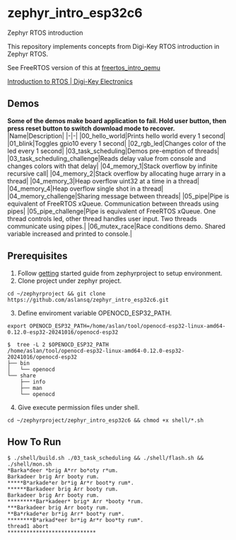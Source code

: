 # zephyr_intro_esp32c6
Zephyr RTOS introduction

This repository implements concepts from Digi-Key RTOS introduction in Zephyr RTOS.

See FreeRTOS version of this at [freertos_intro_qemu](https://github.com/aslansq/freertos_intro_qemu)

[Introduction to RTOS | Digi-Key Electronics](https://www.youtube.com/playlist?list=PLEBQazB0HUyQ4hAPU1cJED6t3DU0h34bz)

## Demos
**Some of the demos make board application to fail. Hold user button, then press reset button to switch download mode to recover.**
|Name|Description|
|-|-|
|00_hello_world|Prints hello world every 1 second|
|01_blink|Toggles gpio10 every 1 second|
|02_rgb_led|Changes color of the led every 1 second|
|03_task_scheduling|Demos pre-emption of threads|
|03_task_scheduling_challenge|Reads delay value from console and changes colors with that delay|
|04_memory_1|Stack overflow by infinite recursive call|
|04_memory_2|Stack overflow by allocating huge arrary in a thread|
|04_memory_3|Heap overflow uint32 at a time in a thread|
|04_memory_4|Heap overflow single shot in a thread|
|04_memory_challenge|Sharing message between threads|
|05_pipe|Pipe is equivalent of FreeRTOS xQueue. Communication between threads using pipes|
|05_pipe_challenge|Pipe is equivalent of FreeRTOS xQueue. One thread controls led, other thread handles user input. Two threads communicate using pipes.|
|06_mutex_race|Race conditions demo. Shared variable increased and printed to console.|

## Prerequisites
1. Follow [getting](https://docs.zephyrproject.org/latest/develop/getting_started/index.html) started guide from zephyrproject to setup environment.
2. Clone project under zephyr project.  
```
cd ~/zephyrproject && git clone https://github.com/aslansq/zephyr_intro_esp32c6.git
```
3. Define enviroment variable OPENOCD_ESP32_PATH.
```
export OPENOCD_ESP32_PATH=/home/aslan/tool/openocd-esp32-linux-amd64-0.12.0-esp32-20241016/openocd-esp32
```
```
$  tree -L 2 $OPENOCD_ESP32_PATH
/home/aslan/tool/openocd-esp32-linux-amd64-0.12.0-esp32-20241016/openocd-esp32
├── bin
│   └── openocd
└── share
    ├── info
    ├── man
    └── openocd
```
4. Give execute permission files under shell.
```
cd ~/zephyrproject/zephyr_intro_esp32c6 && chmod +x shell/*.sh
```

## How To Run
```
$ ./shell/build.sh ./03_task_scheduling && ./shell/flash.sh && ./shell/mon.sh
*Barka*deer *brig A*rr bo*oty r*um.
Barkadeer brig Arr booty rum.
*****B*arkade*er br*ig Ar*r boot*y rum*.
******Barkadeer brig Arr booty rum.
Barkadeer brig Arr booty rum.
*********Bar*kadeer* brig* Arr *booty *rum.
***Barkadeer brig Arr booty rum.
**Ba*rkade*er br*ig Arr* boot*y rum*.
********B*arkad*eer br*ig Ar*r boo*ty rum*.
thread1 abort
****************************
```

[comment]: <> (ESPRESSIF)
[comment]: <> (ESP32-C6-DevKitC-1)